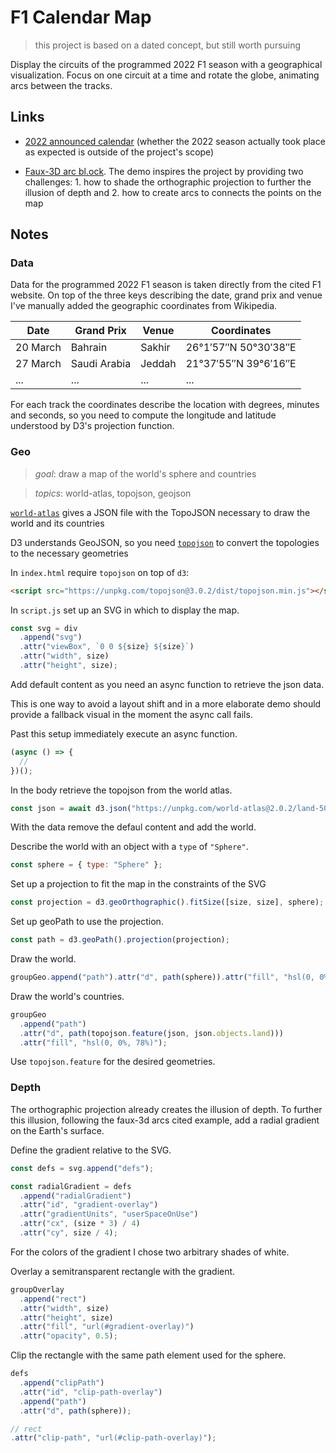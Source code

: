 # F1 Calendar Map

> this project is based on a dated concept, but still worth pursuing

Display the circuits of the programmed 2022 F1 season with a geographical visualization. Focus on one circuit at a time and rotate the globe, animating arcs between the tracks.

## Links

- [2022 announced calendar](https://www.formula1.com/en/latest/article.formula-1-announces-23-race-calendar-for-2022.2HcIP34fK3Zznx7YZfWL6P.html) (whether the 2022 season actually took place as expected is outside of the project's scope)

- [Faux-3D arc bl.ock](http://bl.ocks.org/dwtkns/4973620). The demo inspires the project by providing two challenges: 1. how to shade the orthographic projection to further the illusion of depth and 2. how to create arcs to connects the points on the map

## Notes

### Data

Data for the programmed 2022 F1 season is taken directly from the cited F1 website. On top of the three keys describing the date, grand prix and venue I've manually added the geographic coordinates from Wikipedia.

| Date     | Grand Prix   | Venue  | Coordinates          |
| -------- | ------------ | ------ | -------------------- |
| 20 March | Bahrain      | Sakhir | 26°1′57″N 50°30′38″E |
| 27 March | Saudi Arabia | Jeddah | 21°37′55″N 39°6′16″E |
| ...      | ...          | ...    | ...                  |

For each track the coordinates describe the location with degrees, minutes and seconds, so you need to compute the longitude and latitude understood by D3's projection function.

### Geo

> _goal_: draw a map of the world's sphere and countries

> _topics_: world-atlas, topojson, geojson

[`world-atlas`](https://github.com/topojson/world-atlas) gives a JSON file with the TopoJSON necessary to draw the world and its countries

D3 understands GeoJSON, so you need [`topojson`](https://github.com/topojson/topojson) to convert the topologies to the necessary geometries

In `index.html` require `topojson` on top of `d3`:

```html
<script src="https://unpkg.com/topojson@3.0.2/dist/topojson.min.js"></script>
```

In `script.js` set up an SVG in which to display the map.

```js
const svg = div
  .append("svg")
  .attr("viewBox", `0 0 ${size} ${size}`)
  .attr("width", size)
  .attr("height", size);
```

Add default content as you need an async function to retrieve the json data.

This is one way to avoid a layout shift and in a more elaborate demo should provide a fallback visual in the moment the async call fails.

Past this setup immediately execute an async function.

```js
(async () => {
  //
})();
```

In the body retrieve the topojson from the world atlas.

```js
const json = await d3.json("https://unpkg.com/world-atlas@2.0.2/land-50m.json");
```

With the data remove the defaul content and add the world.

Describe the world with an object with a `type` of `"Sphere"`.

```js
const sphere = { type: "Sphere" };
```

Set up a projection to fit the map in the constraints of the SVG

```js
const projection = d3.geoOrthographic().fitSize([size, size], sphere);
```

Set up geoPath to use the projection.

```js
const path = d3.geoPath().projection(projection);
```

Draw the world.

```js
groupGeo.append("path").attr("d", path(sphere)).attr("fill", "hsl(0, 0%, 97%)");
```

Draw the world's countries.

```js
groupGeo
  .append("path")
  .attr("d", path(topojson.feature(json, json.objects.land)))
  .attr("fill", "hsl(0, 0%, 78%)");
```

Use `topojson.feature` for the desired geometries.

### Depth

The orthographic projection already creates the illusion of depth. To further this illusion, following the faux-3d arcs cited example, add a radial gradient on the Earth's surface.

Define the gradient relative to the SVG.

```js
const defs = svg.append("defs");

const radialGradient = defs
  .append("radialGradient")
  .attr("id", "gradient-overlay")
  .attr("gradientUnits", "userSpaceOnUse")
  .attr("cx", (size * 3) / 4)
  .attr("cy", size / 4);
```

For the colors of the gradient I chose two arbitrary shades of white.

Overlay a semitransparent rectangle with the gradient.

```js
groupOverlay
  .append("rect")
  .attr("width", size)
  .attr("height", size)
  .attr("fill", "url(#gradient-overlay)")
  .attr("opacity", 0.5);
```

Clip the rectangle with the same path element used for the sphere.

```js
defs
  .append("clipPath")
  .attr("id", "clip-path-overlay")
  .append("path")
  .attr("d", path(sphere));

// rect
.attr("clip-path", "url(#clip-path-overlay)");
```
